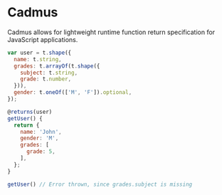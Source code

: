 # Cadmus

Cadmus allows for lightweight runtime function return specification for JavaScript applications.

```javascript
var user = t.shape({
  name: t.string,
  grades: t.arrayOf(t.shape({
    subject: t.string,
    grade: t.number,
  })),
  gender: t.oneOf(['M', 'F']).optional,
});

@returns(user)
getUser() {
  return {
    name: 'John',
    gender: 'M',
    grades: [
      grade: 5, 
    ],
  };
}

getUser() // Error thrown, since grades.subject is missing
```
